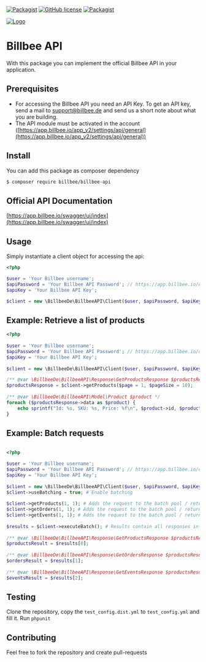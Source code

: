 [![Packagist](https://img.shields.io/packagist/v/billbee/billbee-api.svg)](https://packagist.org/packages/billbee/billbee-api)
[![GitHub license](https://img.shields.io/badge/license-MIT-blue.svg)](https://raw.githubusercontent.com/billbeeio/billbee-php-sdk/master/LICENSE)
[![Packagist](https://img.shields.io/packagist/dt/billbee/billbee-api.svg)](https://packagist.org/packages/billbee/billbee-api)

[![Logo](https://app.billbee.io/static/billbee/img/logo.png)](https://www.billbee.de)

# Billbee API
With this package you can implement the official Billbee API in your application.

## Prerequisites
- For accessing the Billbee API you need an API Key.
To get an API key, send a mail to [support@billbee.de](mailto:support@billbee.de) and send us a short note about what you are building.
- The API module must be activated in the account ([https://app.billbee.io/app_v2/settings/api/general](https://app.billbee.io/app_v2/settings/api/general))

## Install
You can add this package as composer dependency
```bash
$ composer require billbee/billbee-api
```

## Official API Documentation
[https://app.billbee.io/swagger/ui/index](https://app.billbee.io/swagger/ui/index)

## Usage

Simply instantiate a client object for accessing the api:
```php
<?php

$user = 'Your Billbee username';
$apiPassword = 'Your Billbee API Password'; // https://app.billbee.io/de/settings/api
$apiKey = 'Your Billbee API Key';

$client = new \BillbeeDe\BillbeeAPI\Client($user, $apiPassword, $apiKey);
```

## Example: Retrieve a list of products
```php
<?php
 
$user = 'Your Billbee username';
$apiPassword = 'Your Billbee API Password'; // https://app.billbee.io/de/settings/api
$apiKey = 'Your Billbee API Key';
 
$client = new \BillbeeDe\BillbeeAPI\Client($user, $apiPassword, $apiKey);

/** @var \BillbeeDe\BillbeeAPI\Response\GetProductsResponse $productsResponse */
$productsResponse = $client->getProducts($page = 1, $pageSize = 10);
 
/** @var \BillbeeDe\BillbeeAPI\Model\Product $product */
foreach ($productsResponse->data as $product) {
    echo sprintf("Id: %s, SKU: %s, Price: %f\n", $product->id, $product->sku, $product->price);
}
```

## Example: Batch requests
```php

<?php

$user = 'Your Billbee username';
$apiPassword = 'Your Billbee API Password'; // https://app.billbee.io/de/settings/api
$apiKey = 'Your Billbee API Key';
 
$client = new \BillbeeDe\BillbeeAPI\Client($user, $apiPassword, $apiKey);
$client->useBatching = true; # Enable batching
 
$client->getProducts(1, 1); # Adds the request to the batch pool / returns null
$client->getOrders(1, 1); # Adds the request to the batch pool / returns null
$client->getEvents(1, 1); # Adds the request to the batch pool / returns null
 
$results = $client->executeBatch(); # Results contain all responses in the added order
 
/** @var \BillbeeDe\BillbeeAPI\Response\GetProductsResponse $productsResult */
$productsResult = $results[0];
 
/** @var \BillbeeDe\BillbeeAPI\Response\GetOrdersResponse $productsResult */
$ordersResult = $results[1];
 
/** @var \BillbeeDe\BillbeeAPI\Response\GetEventsResponse $productsResult */
$eventsResult = $results[2];
```

## Testing
Clone the repository, copy the `test_config.dist.yml` to `test_config.yml` and fill it.
Run `phpunit`

## Contributing
Feel free to fork the repository and create pull-requests
